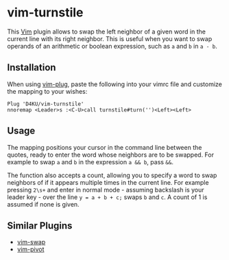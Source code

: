 # vim-turnstile

This [Vim](https://github.com/vim/vim) plugin allows to swap the left neighbor
of a given word in the current line with its right neighbor. This is useful
when you want to swap operands of an arithmetic or boolean expression, such as
`a` and `b` in `a - b`.

## Installation

When using [vim-plug](https://github.com/junegunn/vim-plug), paste the
following into your vimrc file and customize the mapping to your wishes:

```
Plug 'D4KU/vim-turnstile'
nnoremap <Leader>s :<C-U>call turnstile#turn('')<Left><Left>
```

## Usage

The mapping positions your cursor in the command line between the quotes,
ready to enter the word whose neighbors are to be swapped. For example to
swap `a` and `b` in the expression `a && b`, pass `&&`.

The function also accepts a count, allowing you to specify a word to swap
neighbors of if it appears multiple times in the current line. For example
pressing `2\s+` and enter in normal mode - assuming backslash is your leader
key - over the line `y = a + b + c;` swaps `b` and `c`. A count of 1 is
assumed if none is given.

## Similar Plugins

* [vim-swap](https://github.com/kurkale6ka/vim-swap)
* [vim-pivot](https://github.com/hwayne/vim-pivot)
